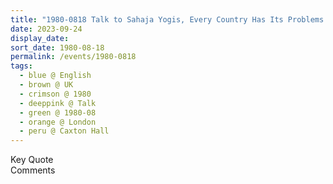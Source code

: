 ```yaml
---
title: "1980-0818 Talk to Sahaja Yogis, Every Country Has Its Problems (Inertia) or Sahaja Yoga Is the Synthesis of All the Yogas, Caxton Hall, 10 Caxton Street, Westminster, London, UK"
date: 2023-09-24
display_date: 
sort_date: 1980-08-18
permalink: /events/1980-0818
tags:
  - blue @ English
  - brown @ UK
  - crimson @ 1980
  - deeppink @ Talk
  - green @ 1980-08
  - orange @ London
  - peru @ Caxton Hall
---
```


<wave-list>
  <list-title color="green" width="75">Key Quote</list-title>
  <list-item color="BlanchedAlmond"  width="200"></list-item>
  <list-item color="Lavender"></list-item>
  <list-item color="BlanchedAlmond"></list-item>
</wave-list>

<br>

<wave-list>
  <list-title color="green" width="75">Comments</list-title>
  <list-item color="BlanchedAlmond"  width="200"></list-item>
  <list-item color="Lavender"></list-item>
  <list-item color="BlanchedAlmond"></list-item>
</wave-list>